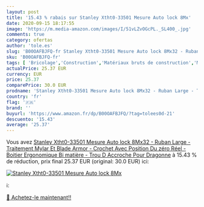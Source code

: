```yaml
---
layout: post
title: '15.43 % rabais sur Stanley Xtht0-33501 Mesure Auto lock 8Mx'
date: 2020-09-15 18:17:55
image: 'https://m.media-amazon.com/images/I/51vLZvOGcPL._SL400_.jpg'
comments: true
category: ofertas
author: 'tole.es'
slug: 'B00OAFBJFQ-fr Stanley Xtht0-33501 Mesure Auto lock 8Mx32 - Ruban Large -...'
sku: 'B00OAFBJFQ-fr'
tags: [ 'Bricolage','Construction','Matériaux bruts de construction','Matériel de construction', ]
actualPrice: 25.37 EUR
currency: EUR
price: 25.37
comparePrice: 30.0 EUR
prodname: 'Stanley Xtht0-33501 Mesure Auto lock 8Mx32 - Ruban Large - Traitement Mylar Et Blade Armor - Crochet Avec Position Du zéro Réel - Boitier Ergonomique Bi matière - Trou D Accroche Pour Dragonne'
country: 'fr'
flag: '🇫🇷'
brand: ''
buyurl: 'https://www.amazon.fr/dp/B00OAFBJFQ/?tag=tolees0d-21'
descuento: '15.43'
average: '25.37'
---
```


Vous avez [Stanley Xtht0-33501 Mesure Auto lock 8Mx32 - Ruban Large - Traitement Mylar Et Blade Armor - Crochet Avec Position Du zéro Réel - Boitier Ergonomique Bi matière - Trou D Accroche Pour Dragonne](https://www.amazon.fr/dp/B00OAFBJFQ/?tag=tolees0d-21)  à  15.43 % de réduction, prix final  25.37 EUR (original: 30.0 EUR) ici:

[![Stanley Xtht0-33501 Mesure Auto lock 8Mx](https://m.media-amazon.com/images/I/51vLZvOGcPL._SL400_.jpg)](https://www.amazon.fr/dp/B00OAFBJFQ/?tag=tolees0d-21)

ℹ️:


[🛒 Achetez-le maintenant!!](https://www.amazon.fr/dp/B00OAFBJFQ/?tag=tolees0d-21)
